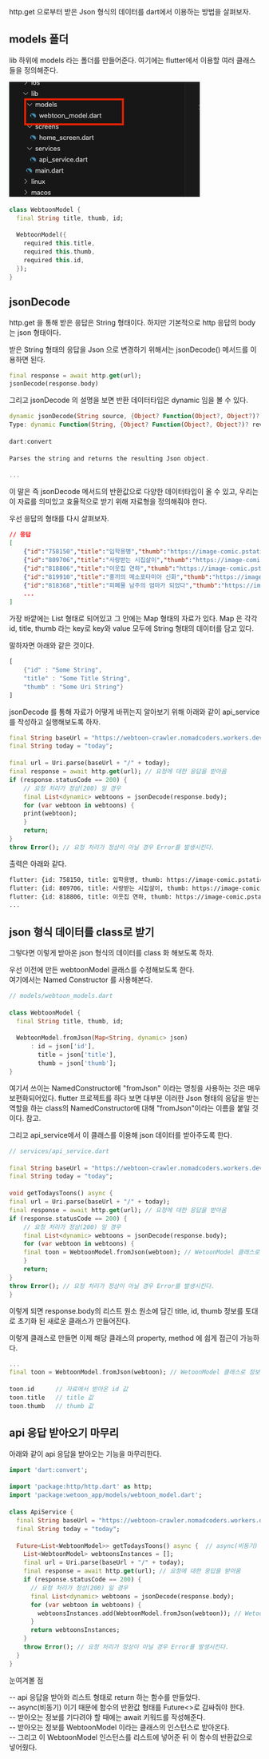 
http.get 으로부터 받은 Json 형식의 데이터를 dart에서 이용하는 방법을 살펴보자.  

## models 폴더  

lib 하위에 models 라는 폴더를 만들어준다. 여기에는 flutter에서 이용할 여러 클래스들을 정의해준다.  

![alt text](image-8.png)  

```dart
class WebtoonModel {
  final String title, thumb, id;

  WebtoonModel({
    required this.title,
    required this.thumb,
    required this.id,
  });
}
```

## jsonDecode  

http.get 을 통해 받은 응답은 String 형태이다. 하지만 기본적으로 http 응답의 body는 json 형태이다.  

받은 String 형태의 응답을 Json 으로 변경하기 위해서는 jsonDecode() 메서드를 이용하면 된다.  

```dart
final response = await http.get(url);
jsonDecode(response.body)
```

그리고 jsonDecode 의 설명을 보면 반환 데이터타입은 dynamic 임을 볼 수 있다.  

```dart
dynamic jsonDecode(String source, {Object? Function(Object?, Object?)? reviver})
Type: dynamic Function(String, {Object? Function(Object?, Object?)? reviver})

dart:convert

Parses the string and returns the resulting Json object.

...
```

이 말은 즉 jsonDecode 메서드의 반환값으로 다양한 데이터타입이 올 수 있고, 우리는 이 자료를 의미있고 효율적으로 받기 위해 자료형을 정의해줘야 한다.  

우선 응답의 형태를 다시 살펴보자.  

```json
// 응답
[
    {"id":"758150","title":"입학용병","thumb":"https://image-comic.pstatic.net/webtoon/758150/thumbnail/thumbnail_IMAG21_4135492154714961716.jpg"},
    {"id":"809706","title":"사랑받는 시집살이","thumb":"https://image-comic.pstatic.net/webtoon/809706/thumbnail/thumbnail_IMAG21_de9581cd-9dfc-4500-9c5c-62c4299a5c30.jpg"},
    {"id":"818806","title":"이웃집 연하","thumb":"https://image-comic.pstatic.net/webtoon/818806/thumbnail/thumbnail_IMAG21_e1b66355-0263-4fae-938f-ba9f8ff1ec9f.jpg"},
    {"id":"819910","title":"홍끼의 메소포타미아 신화","thumb":"https://image-comic.pstatic.net/webtoon/819910/thumbnail/thumbnail_IMAG21_3e1f29a1-2233-4e85-bb2f-3232a1b8ab81.jpg"},
    {"id":"818368","title":"피폐물 남주의 엄마가 되었다","thumb":"https://image-comic.pstatic.net/webtoon/818368/thumbnail/thumbnail_IMAG21_dbbb63bc-66fe-4934-a4fa-1a704b0a7ee6.jpg"},
    ...
]
```

가장 바깥에는 List 형태로 되어있고 그 안에는 Map 형태의 자료가 있다. Map 은 각각 id, title, thumb 라는 key로 key와 value 모두에 String 형태의 데이터를 담고 있다.  

말하자면 아래와 같은 것이다.  

```dart
[
    {"id" : "Some String",
    "title" : "Some Title String",
    "thumb" : "Some Uri String"}
]
```

jsonDecode 를 통해 자료가 어떻게 바뀌는지 알아보기 위해 아래와 같이 api_service 를 작성하고 실행해보도록 하자.  

```dart
final String baseUrl = "https://webtoon-crawler.nomadcoders.workers.dev";
final String today = "today";

final url = Uri.parse(baseUrl + "/" + today);
final response = await http.get(url); // 요청에 대한 응답을 받아옴
if (response.statusCode == 200) {
    // 요청 처리가 정상(200) 일 경우
    final List<dynamic> webtoons = jsonDecode(response.body);
    for (var webtoon in webtoons) {
    print(webtoon);
    }
    return;
}
throw Error(); // 요청 처리가 정상이 아닐 경우 Error를 발생시킨다.
```

출력은 아래와 같다.  

```bash
flutter: {id: 758150, title: 입학용병, thumb: https://image-comic.pstatic.net/webtoon/758150/thumbnail/thumbnail_IMAG21_4135492154714961716.jpg}
flutter: {id: 809706, title: 사랑받는 시집살이, thumb: https://image-comic.pstatic.net/webtoon/809706/thumbnail/thumbnail_IMAG21_de9581cd-9dfc-4500-9c5c-62c4299a5c30.jpg}
flutter: {id: 818806, title: 이웃집 연하, thumb: https://image-comic.pstatic.net/webtoon/818806/thumbnail/thumbnail_IMAG21_e1b66355-0263-4fae-938f-ba9f8ff1ec9f.jpg}
...
```

## json 형식 데이터를 class로 받기  

그렇다면 이렇게 받아온 json 형식의 데이터를 class 화 해보도록 하자.  

우선 이전에 만든 webtoonModel 클래스를 수정해보도록 한다.  
여기에서는 Named Constructor 를 사용해본다.  

```dart
// models/webtoon_models.dart

class WebtoonModel {
  final String title, thumb, id;

  WebtoonModel.fromJson(Map<String, dynamic> json)
      : id = json['id'],
        title = json['title'],
        thumb = json['thumb'];
}
```

여기서 쓰이는 NamedConstructor에 "fromJson" 이라는 명칭을 사용하는 것은 매우 보편화되어있다. flutter 프로젝트를 하다 보면 대부분 이러한 Json 형태의 응답을 받는 역할을 하는 class의 NamedConstructor에 대해 "fromJson"이라는 이름을 붙일 것이다. 참고.  

그리고 api_service에서 이 클래스를 이용해 json 데이터를 받아주도록 한다.  

```dart
// services/api_service.dart

final String baseUrl = "https://webtoon-crawler.nomadcoders.workers.dev";
final String today = "today";

void getTodaysToons() async {
final url = Uri.parse(baseUrl + "/" + today);
final response = await http.get(url); // 요청에 대한 응답을 받아옴
if (response.statusCode == 200) {
    // 요청 처리가 정상(200) 일 경우
    final List<dynamic> webtoons = jsonDecode(response.body);
    for (var webtoon in webtoons) {
    final toon = WebtoonModel.fromJson(webtoon); // WetoonModel 클래스로 정보를 받아옴
    }
    return;
}
throw Error(); // 요청 처리가 정상이 아닐 경우 Error를 발생시킨다.
}
```

이렇게 되면 response.body의 리스트 원소 원소에 담긴 title, id, thumb 정보를 토대로 초기화 된 새로운 클래스가 만들어진다. 

이렇게 클래스로 만들면 이제 해당 클래스의 property, method 에 쉽게 접근이 가능하다.  

```dart
...
final toon = WebtoonModel.fromJson(webtoon); // WetoonModel 클래스로 정보를 받아옴

toon.id      // 자료에서 받아온 id 값
toon.title   // title 값
toon.thumb   // thumb 값
```

## api 응답 받아오기 마무리  

아래와 같이 api 응답을 받아오는 기능을 마무리한다.  

```dart
import 'dart:convert';

import 'package:http/http.dart' as http;
import 'package:wetoon_app/models/webtoon_model.dart';

class ApiService {
  final String baseUrl = "https://webtoon-crawler.nomadcoders.workers.dev";
  final String today = "today";

  Future<List<WebtoonModel>> getTodaysToons() async {  // async(비동기) 이기 때문에 반환값을 Future로 감싸줘야 함
    List<WebtoonModel> webtoonsInstances = [];
    final url = Uri.parse(baseUrl + "/" + today);
    final response = await http.get(url); // 요청에 대한 응답을 받아옴
    if (response.statusCode == 200) {
      // 요청 처리가 정상(200) 일 경우
      final List<dynamic> webtoons = jsonDecode(response.body);
      for (var webtoon in webtoons) {
        webtoonsInstances.add(WebtoonModel.fromJson(webtoon)); // WetoonModel 클래스로 정보를 받아 리스트에 넣어줌
      }
      return webtoonsInstances;
    }
    throw Error(); // 요청 처리가 정상이 아닐 경우 Error를 발생시킨다.
  }
}
```

눈여겨볼 점  

-- api 응답을 받아와 리스트 형태로 return 하는 함수를 만들었다.  
-- async(비동기) 이기 때문에 함수의 반환값 형태를 Future<>로 감싸줘야 한다.  
-- 받아오는 정보를 기다려야 할 때에는 await 키워드를 작성해준다.  
-- 받아오는 정보를 WebtoonModel 이라는 클래스의 인스턴스로 받아온다.  
-- 그리고 이 WebtoonModel 인스턴스를 리스트에 넣어준 뒤 이 함수의 반환값으로 넣어줬다.  

